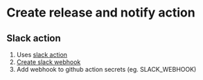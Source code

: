 # Create release and notify action

## Slack action

1. Uses [slack action](https://github.com/rtCamp/action-slack-notify)
2. [Create slack webhook](https://mayo-software.slack.com/apps/A0F7XDUAZ-incoming-webhooks?tab=more_info)
3. Add webhook to github action secrets (eg. SLACK_WEBHOOK)